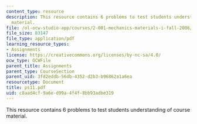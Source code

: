 ```yaml
---
content_type: resource
description: This resource contains 6 problems to test students understanding of course
  material.
file: /ol-ocw-studio-app/courses/2-001-mechanics-materials-i-fall-2006/c8aad4cf9a6ed99a4f4f8bb93adbe319_ps11.pdf
file_size: 83147
file_type: application/pdf
learning_resource_types:
- Assignments
license: https://creativecommons.org/licenses/by-nc-sa/4.0/
ocw_type: OCWFile
parent_title: Assignments
parent_type: CourseSection
parent_uid: 3fd2eddb-56db-4352-d2b3-b96862a1a6ea
resourcetype: Document
title: ps11.pdf
uid: c8aad4cf-9a6e-d99a-4f4f-8bb93adbe319
---
```

This resource contains 6 problems to test students understanding of course material.